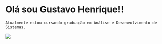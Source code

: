 # Olá sou Gustavo Henrique!!
    Atualmente estou cursando graduação em Análise e Desenvolvimento de Sistemas.


<picture>
    <source
      srcset="https://github-readme-stats.vercel.app/api?username=gustavosantt&show_icons=true&theme=rose"
      media="(prefers-color-scheme: rose)"
    />
    <source
      srcset="https://github-readme-stats.vercel.app/api?username=gustavosantt&show_icons=true"
      media="(prefers-color-scheme: black), (prefers-color-scheme: no-preference)"
    />
    <img src="https://github-readme-stats.vercel.app/api?username=gustavosantt&show_icons=true" />
  </picture>
